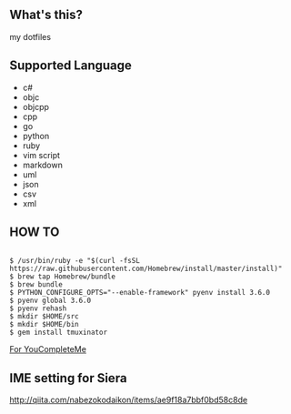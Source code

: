 ## What's this?

my dotfiles

## Supported Language

- c#
- objc
- objcpp
- cpp
- go
- python
- ruby
- vim script
- markdown
- uml
- json
- csv
- xml

## HOW TO

```

$ /usr/bin/ruby -e "$(curl -fsSL https://raw.githubusercontent.com/Homebrew/install/master/install)"
$ brew tap Homebrew/bundle
$ brew bundle
$ PYTHON_CONFIGURE_OPTS="--enable-framework" pyenv install 3.6.0
$ pyenv global 3.6.0
$ pyenv rehash
$ mkdir $HOME/src
$ mkdir $HOME/bin
$ gem install tmuxinator

```

[For YouCompleteMe](https://github.com/Valloric/YouCompleteMe)

## IME setting for Siera

http://qiita.com/nabezokodaikon/items/ae9f18a7bbf0bd58c8de

